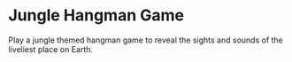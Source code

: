 # Jungle Hangman Game
Play a jungle themed hangman game to reveal the sights and sounds of the liveliest place on Earth.
